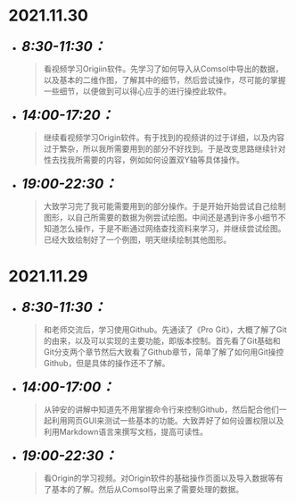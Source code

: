 # 2021.11.30
* <font size=5>__*8:30-11:30：*__</font>
    > 看视频学习Origiin软件。先学习了如何导入从Comsol中导出的数据，以及基本的二维作图，了解其中的细节，然后尝试操作，尽可能的掌握一些细节，以便做到可以得心应手的进行操控此软件。
* <font size=5>__*14:00-17:20：*__</font>
    > 继续看视频学习Origin软件。有于找到的视频讲的过于详细，以及内容过于繁杂，所以我所需要用到的部分不好找到。于是改变思路继续针对性去找我所需要的内容，例如如何设置双Y轴等具体操作。
* <font size=5>__*19:00-22:30：*__</font>
    > 大致学习完了我可能需要用到的部分操作。于是开始开始尝试自己绘制图形，以自己所需要的数据为例尝试绘图。中间还是遇到许多小细节不知道怎么操作，于是不断通过网络查找资料来学习，并继续尝试绘图。已经大致绘制好了一个例图，明天继续绘制其他图形。

# 2021.11.29
* <font size=5>__*8:30-11:30：*__</font>
    > 和老师交流后，学习使用Github。先通读了《Pro Git》，大概了解了Git的由来，以及可以实现的主要功能，即版本控制。首先看了Git基础和Git分支两个章节然后大致看了Github章节，简单了解了如何用Git操控Github，但是具体的操作还不了解。
* <font size=5>__*14:00-17:00：*__</font>
    > 从钟安的讲解中知道先不用掌握命令行来控制Github，然后配合他们一起利用网页GUI来测试一些基本的功能。大致弄好了如何设置权限以及利用Markdown语言来撰写文档，提高可读性。
* <font size=5>__*19:00-22:30：*__</font>
    > 看Origin的学习视频。对Origin软件的基础操作页面以及导入数据等有了基本的了解。然后从Comsol导出来了需要处理的数据。
